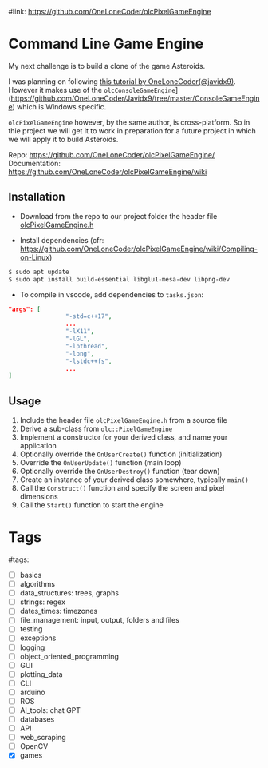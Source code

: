 #link: https://github.com/OneLoneCoder/olcPixelGameEngine

# Command Line Game Engine

My next challenge is to build a clone of the game Asteroids. 

I was planning on following [this tutorial by OneLoneCoder(@javidx9)](https://www.youtube.com/watch?v=QgDR8LrRZhk). However it makes use of the `olcConsoleGameEngine`](https://github.com/OneLoneCoder/Javidx9/tree/master/ConsoleGameEngine) which is Windows specific. 

`olcPixelGameEngine` however, by the same author, is cross-platform. So in thie project we will get it to work in preparation for a future project in which we will apply it to build Asteroids.

Repo: https://github.com/OneLoneCoder/olcPixelGameEngine/
Documentation: https://github.com/OneLoneCoder/olcPixelGameEngine/wiki

## Installation

* Download from the repo to our project folder the header file [olcPixelGameEngine.h](https://github.com/OneLoneCoder/olcPixelGameEngine/blob/master/olcPixelGameEngine.h)

* Install dependencies (cfr: https://github.com/OneLoneCoder/olcPixelGameEngine/wiki/Compiling-on-Linux)

```bash
$ sudo apt update
$ sudo apt install build-essential libglu1-mesa-dev libpng-dev
```
* To compile in vscode, add dependencies to `tasks.json`:

```json
"args": [
                "-std=c++17",
                ...
                "-lX11",
                "-lGL",
                "-lpthread",
                "-lpng",
                "-lstdc++fs",
                ...
]
```

## Usage

1. Include the header file `olcPixelGameEngine.h` from a source file
2. Derive a sub-class from `olc::PixelGameEngine`
3. Implement a constructor for your derived class, and name your application
4. Optionally override the `OnUserCreate()` function (initialization)
5. Override the `OnUserUpdate()` function (main loop)
6. Optionally override the `OnUserDestroy()` function (tear down)
7. Create an instance of your derived class somewhere, typically `main()`
8. Call the `Construct()` function and specify the screen and pixel dimensions
9. Call the `Start()` function to start the engine

# Tags
#tags: 

- [ ] basics
- [ ] algorithms
- [ ] data_structures: trees, graphs
- [ ] strings: regex
- [ ] dates_times: timezones
- [ ] file_management: input, output, folders and files
- [ ] testing
- [ ] exceptions
- [ ] logging
- [ ] object_oriented_programming
- [ ] GUI
- [ ] plotting_data
- [ ] CLI
- [ ] arduino
- [ ] ROS
- [ ] AI_tools: chat GPT
- [ ] databases
- [ ] API
- [ ] web_scraping
- [ ] OpenCV
- [x] games